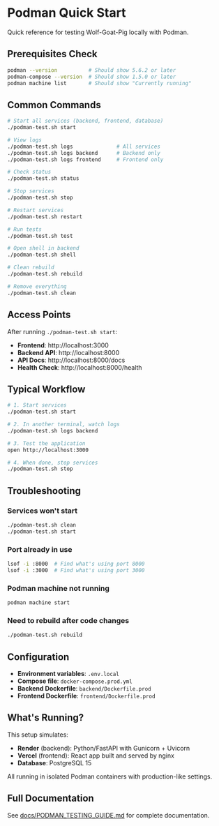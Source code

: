 # Podman Quick Start

Quick reference for testing Wolf-Goat-Pig locally with Podman.

## Prerequisites Check

```bash
podman --version          # Should show 5.6.2 or later
podman-compose --version  # Should show 1.5.0 or later
podman machine list       # Should show "Currently running"
```

## Common Commands

```bash
# Start all services (backend, frontend, database)
./podman-test.sh start

# View logs
./podman-test.sh logs              # All services
./podman-test.sh logs backend      # Backend only
./podman-test.sh logs frontend     # Frontend only

# Check status
./podman-test.sh status

# Stop services
./podman-test.sh stop

# Restart services
./podman-test.sh restart

# Run tests
./podman-test.sh test

# Open shell in backend
./podman-test.sh shell

# Clean rebuild
./podman-test.sh rebuild

# Remove everything
./podman-test.sh clean
```

## Access Points

After running `./podman-test.sh start`:

- **Frontend**: http://localhost:3000
- **Backend API**: http://localhost:8000
- **API Docs**: http://localhost:8000/docs
- **Health Check**: http://localhost:8000/health

## Typical Workflow

```bash
# 1. Start services
./podman-test.sh start

# 2. In another terminal, watch logs
./podman-test.sh logs backend

# 3. Test the application
open http://localhost:3000

# 4. When done, stop services
./podman-test.sh stop
```

## Troubleshooting

### Services won't start
```bash
./podman-test.sh clean
./podman-test.sh start
```

### Port already in use
```bash
lsof -i :8000  # Find what's using port 8000
lsof -i :3000  # Find what's using port 3000
```

### Podman machine not running
```bash
podman machine start
```

### Need to rebuild after code changes
```bash
./podman-test.sh rebuild
```

## Configuration

- **Environment variables**: `.env.local`
- **Compose file**: `docker-compose.prod.yml`
- **Backend Dockerfile**: `backend/Dockerfile.prod`
- **Frontend Dockerfile**: `frontend/Dockerfile.prod`

## What's Running?

This setup simulates:

- **Render** (backend): Python/FastAPI with Gunicorn + Uvicorn
- **Vercel** (frontend): React app built and served by nginx
- **Database**: PostgreSQL 15

All running in isolated Podman containers with production-like settings.

## Full Documentation

See [docs/PODMAN_TESTING_GUIDE.md](docs/PODMAN_TESTING_GUIDE.md) for complete documentation.
